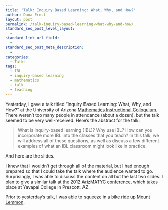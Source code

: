 ```yaml
---
title: 'Talk: Inquiry Based Learning: What, Why, and How?'
author: Dana Ernst
layout: post
permalink: /talk-inquiry-based-learning-what-why-and-how/
standard_seo_post_level_layout:
  - 
standard_link_url_field:
  - 
standard_seo_post_meta_description:
  - 
categories:
  - Talks
tags:
  - IBL
  - inquiry-based learning
  - mathematics
  - talk
  - teaching
---
```

Yesterday, I gave a talk titled &#8220;Inquiry Based Learning: What, Why, and How?&#8221; at the University of Arizona [Mathematics Instructional Colloquium][1]. There weren&#8217;t too many people in attendance (about a dozen), but the talk seemed to be very well-received. Here&#8217;s the abstract for the talk:

> What is inquiry-based learning (IBL)? Why use IBL? How can you incorporate more IBL into the classes that you teach? In this talk, we will address all of these questions, as well as discuss a few different examples of what an IBL classroom might look like in practice.

And here are the slides.

<div>
</div>

I knew that I wouldn&#8217;t get through all of the material, but I had enough prepared so that I could take the talk where the audience wanted to go. Surprisingly, I was able to discuss the content on all but the last two slides. I plan to give a similar talk at the [2012 ArizMATYC conference][2], which takes place at Yavapai College in Prescott, AZ.

Prior to yesterday&#8217;s talk, I was able to squeeze in [a bike ride up Mount Lemmon][3].

 [1]: http://math.arizona.edu/weeklynews/poster.html?id=6666
 [2]: http://arizmatyc.org/wp/?page_id=279
 [3]: http://elevationgain.danaernst.com/2012/10/03/my-first-ride-on-mount-lemmon/
